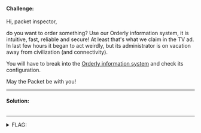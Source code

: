 #### Challenge:

Hi, packet inspector,

do you want to order something? Use our Orderly information system, it is intuitive, fast, reliable and secure! At least that's what we claim in the TV ad. In last few hours it began to act weirdly, but its administrator is on vacation away from civilization (and connectivity). 

You will have to break into the [Orderly information system](http://orderly.mysterious-delivery.tcc:23000) and check its configuration.

May the Packet be with you!

---

#### Solution:

```bash
```

---

<details><summary>FLAG:</summary>

```
FLAG{9QVE-0miw-qnwm-ER9m}
```

</details>
<br/>
